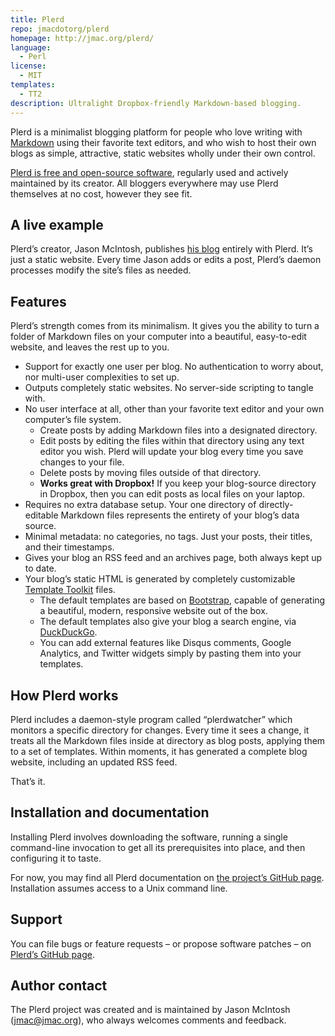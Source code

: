 ```yaml
---
title: Plerd
repo: jmacdotorg/plerd
homepage: http://jmac.org/plerd/
language:
  - Perl
license:
  - MIT
templates:
  - TT2
description: Ultralight Dropbox-friendly Markdown-based blogging.
---
```


Plerd is a minimalist blogging platform for people who love writing with <a href="http://daringfireball.net/projects/markdown/">Markdown</a> using their favorite text editors, and who wish to host their own blogs as simple, attractive, static websites wholly under their own control.

<a href="https://github.com/jmacdotorg/plerd">Plerd is free and open-source software</a>, regularly used and actively maintained by its creator. All bloggers everywhere may use Plerd themselves at no cost, however they see fit.

<h2 id="aliveexample">A live example</h2>

Plerd&#8217;s creator, Jason McIntosh, publishes <a href="http://fogknife.com">his blog</a> entirely with Plerd. It&#8217;s just a static website. Every time Jason adds or edits a post, Plerd&#8217;s daemon processes modify the site&#8217;s files as needed.

<h2 id="features">Features</h2>

Plerd&#8217;s strength comes from its minimalism. It gives you the ability to turn a folder of Markdown files on your computer into a beautiful, easy-to-edit website, and leaves the rest up to you.

<ul>
<li>Support for exactly one user per blog. No authentication to worry about, nor multi-user complexities to set up.</li>
<li>Outputs completely static websites. No server-side scripting to tangle with.</li>
<li>No user interface at all, other than your favorite text editor and your own computer&#8217;s file system.

<ul>
<li>Create posts by adding Markdown files into a designated directory.</li>
<li>Edit posts by editing the files within that directory using any text editor you wish. Plerd will update your blog every time you save changes to your file.</li>
<li>Delete posts by moving files outside of that directory.</li>
<li><strong>Works great with Dropbox!</strong> If you keep your blog-source directory in Dropbox, then you can edit posts as local files on your laptop.</li>
</ul></li>
<li>Requires no extra database setup. Your one directory of directly-editable Markdown files represents the entirety of your blog&#8217;s data source.</li>
<li>Minimal metadata: no categories, no tags. Just your posts, their titles, and their timestamps.</li>
<li>Gives your blog an RSS feed and an archives page, both always kept up to date.</li>
<li>Your blog&#8217;s static HTML is generated by completely customizable <a href="http://template-toolkit.org">Template Toolkit</a> files.

<ul>
<li>The default templates are based on <a href="http://getbootstrap.com">Bootstrap</a>, capable of generating a beautiful, modern, responsive website out of the box.</li>
<li>The default templates also give your blog a search engine, via <a href="http://duckduckgo.com">DuckDuckGo</a>.</li>
<li>You can add external features like Disqus comments, Google Analytics, and Twitter widgets simply by pasting them into your templates.</li>
</ul></li>
</ul>

<h2 id="howplerdworks">How Plerd works</h2>

Plerd includes a daemon-style program called &#8220;plerdwatcher&#8221; which monitors a specific directory for changes. Every time it sees a change, it treats all the Markdown files inside at directory as blog posts, applying them to a set of templates. Within moments, it has generated a complete blog website, including an updated RSS feed.

That&#8217;s it.

<h2 id="installationanddocumentation">Installation and documentation</h2>

Installing Plerd involves downloading the software, running a single command-line invocation to get all its prerequisites into place, and then configuring it to taste.

For now, you may find all Plerd documentation on <a href="https://github.com/jmacdotorg/plerd#readme">the project&#8217;s GitHub page</a>. Installation assumes access to a Unix command line.

<h2 id="support">Support</h2>

You can file bugs or feature requests &#8211; or propose software patches &#8211; on <a href="https://github.com/jmacdotorg/plerd">Plerd&#8217;s GitHub page</a>.

<h2 id="authorcontact">Author contact</h2>

The Plerd project was created and is maintained by Jason McIntosh (<a href="&#x6d;&#x61;&#105;&#x6c;&#x74;&#111;&#58;&#x6a;&#x6d;&#x61;&#x63;&#64;&#106;&#109;&#x61;&#99;&#46;&#111;&#114;&#103;">&#106;&#109;&#x61;&#99;&#x40;&#106;&#x6d;&#97;&#x63;&#x2e;&#x6f;&#x72;&#x67;</a>), who always welcomes comments and feedback.
